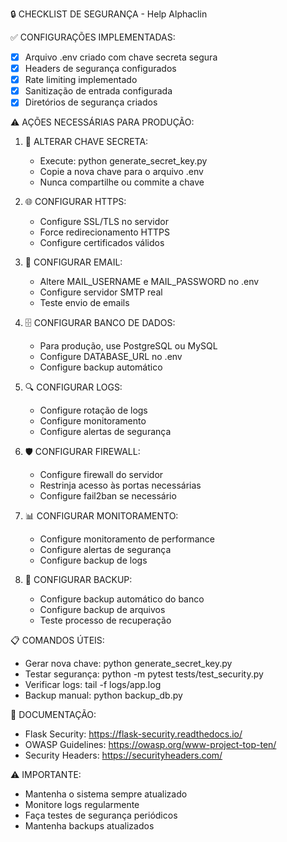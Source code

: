
🔒 CHECKLIST DE SEGURANÇA - Help Alphaclin

✅ CONFIGURAÇÕES IMPLEMENTADAS:
- [x] Arquivo .env criado com chave secreta segura
- [x] Headers de segurança configurados
- [x] Rate limiting implementado
- [x] Sanitização de entrada configurada
- [x] Diretórios de segurança criados

⚠️ AÇÕES NECESSÁRIAS PARA PRODUÇÃO:

1. 🔑 ALTERAR CHAVE SECRETA:
   - Execute: python generate_secret_key.py
   - Copie a nova chave para o arquivo .env
   - Nunca compartilhe ou commite a chave

2. 🌐 CONFIGURAR HTTPS:
   - Configure SSL/TLS no servidor
   - Force redirecionamento HTTPS
   - Configure certificados válidos

3. 📧 CONFIGURAR EMAIL:
   - Altere MAIL_USERNAME e MAIL_PASSWORD no .env
   - Configure servidor SMTP real
   - Teste envio de emails

4. 🗄️ CONFIGURAR BANCO DE DADOS:
   - Para produção, use PostgreSQL ou MySQL
   - Configure DATABASE_URL no .env
   - Configure backup automático

5. 🔍 CONFIGURAR LOGS:
   - Configure rotação de logs
   - Configure monitoramento
   - Configure alertas de segurança

6. 🛡️ CONFIGURAR FIREWALL:
   - Configure firewall do servidor
   - Restrinja acesso às portas necessárias
   - Configure fail2ban se necessário

7. 📊 CONFIGURAR MONITORAMENTO:
   - Configure monitoramento de performance
   - Configure alertas de segurança
   - Configure backup de logs

8. 🔄 CONFIGURAR BACKUP:
   - Configure backup automático do banco
   - Configure backup de arquivos
   - Teste processo de recuperação

📋 COMANDOS ÚTEIS:
- Gerar nova chave: python generate_secret_key.py
- Testar segurança: python -m pytest tests/test_security.py
- Verificar logs: tail -f logs/app.log
- Backup manual: python backup_db.py

🔗 DOCUMENTAÇÃO:
- Flask Security: https://flask-security.readthedocs.io/
- OWASP Guidelines: https://owasp.org/www-project-top-ten/
- Security Headers: https://securityheaders.com/

⚠️ IMPORTANTE:
- Mantenha o sistema sempre atualizado
- Monitore logs regularmente
- Faça testes de segurança periódicos
- Mantenha backups atualizados
